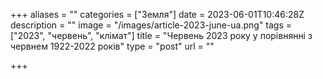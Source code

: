 +++
aliases = ""
categories = ["Земля"]
date = 2023-06-01T10:46:28Z
description = ""
image = "/images/article-2023-june-ua.png"
tags = ["2023", "червень", "клiмат"]
title = "Червень 2023 року у порівнянні з червнем 1922-2022 років"
type = "post"
url = ""

+++
